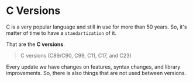 # C Versions

C is a very popular language and still in use for more than 50 years. So, it's matter of time to have a `standartization` of it.

That are the **C versions**.
> C versions (C89/C90, C99, C11, C17, and C23)

Every update we have changes on features, syntax changes, and library improvements. So, there is also things that are not used between versions.